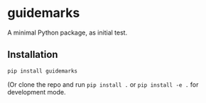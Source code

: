# guidemarks

A minimal Python package, as initial test.

## Installation

```bash
pip install guidemarks
```

(Or clone the repo and run `pip install .` or `pip install -e .` for development mode.
